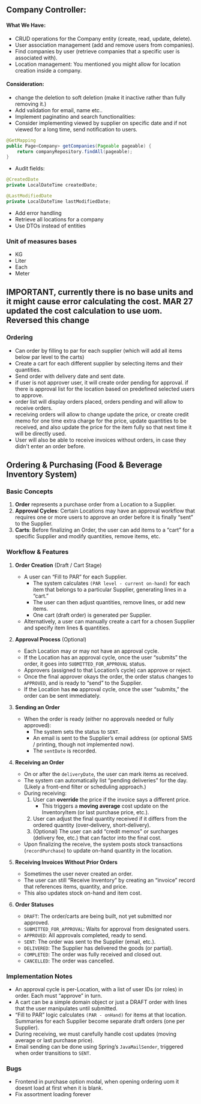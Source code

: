 
## Company Controller:
#### What We Have:
- CRUD operations for the Company entity (create, read, update, delete).
- User association management (add and remove users from companies).
- Find companies by user (retrieve companies that a specific user is associated with).
- Location management: You mentioned you might allow for location creation inside a company.

#### Consideration: 
- change the deletion to soft deletion (make it inactive rather than fully removing it.)
- Add validation for email, name etc..
- Implement paginatino and search functionalities:
- Consider implementing viewed by supplier on specific date and if not viewed for a long time, send notification to users.
```Java
@GetMapping
public Page<Company> getCompanies(Pageable pageable) {
    return companyRepository.findAll(pageable);
}
```
- Audit fields:
```Java
@CreatedDate
private LocalDateTime createdDate;

@LastModifiedDate
private LocalDateTime lastModifiedDate;
```
- Add error handling
- Retrieve all locations for a company
- Use DTOs instead of entities

### Unit of measures bases
- KG
- Liter
- Each
- Meter
## IMPORTANT, currently there is no base units and it might cause error calculating the cost. MAR 27 updated the cost calculation to use uom. Reversed this change


### Ordering
- Can order by filling to par for each supplier (which will add all items below par level to the carts)
- Create a cart for each different supplier by selecting items and their quantities.
- Send order with delivery date and sent date.
- if user is not approver user, it will create order pending for approval. if there is approval list for the location based on predefined selected users to approve.
- order list will display orders placed, orders pending and will allow to receive orders.
- receiving orders will allow to change update the price, or create credit memo for one time extra charge for the price, update quantities to be received, and also update the price for the item fully so that next time it will be directly used.
- User will also be able to receive invoices without orders, in case they didn't enter an order before.

## Ordering & Purchasing (Food & Beverage Inventory System)

### Basic Concepts
1. **Order** represents a purchase order from a Location to a Supplier.
2. **Approval Cycles**: Certain Locations may have an approval workflow that requires one or more users to approve an order before it is finally “sent” to the Supplier.
3. **Carts**: Before finalizing an Order, the user can add items to a “cart” for a specific Supplier and modify quantities, remove items, etc.

### Workflow & Features
1. **Order Creation** (Draft / Cart Stage)
    - A user can “Fill to PAR” for each Supplier.
        - The system calculates `(PAR level - current on-hand)` for each item that belongs to a particular Supplier, generating lines in a “cart.”
        - The user can then adjust quantities, remove lines, or add new items.
        - One cart (draft order) is generated per Supplier.
    - Alternatively, a user can manually create a cart for a chosen Supplier and specify item lines & quantities.

2. **Approval Process** (Optional)
    - Each Location may or may not have an approval cycle.
    - If the Location has an approval cycle, once the user “submits” the order, it goes into `SUBMITTED_FOR_APPROVAL` status.
    - Approvers (assigned to that Location’s cycle) can approve or reject.
    - Once the final approver okays the order, the order status changes to `APPROVED`, and is ready to “send” to the Supplier.
    - If the Location has **no** approval cycle, once the user “submits,” the order can be sent immediately.

3. **Sending an Order**
    - When the order is ready (either no approvals needed or fully approved):
        - The system sets the status to `SENT`.
        - An email is sent to the Supplier’s email address (or optional SMS / printing, though not implemented now).
        - The `sentDate` is recorded.

4. **Receiving an Order**
    - On or after the `deliveryDate`, the user can mark items as received.
    - The system can automatically list “pending deliveries” for the day. (Likely a front-end filter or scheduling approach.)
    - During receiving:
        1. User can **override** the price if the invoice says a different price.
            - This triggers a **moving average** cost update on the InventoryItem (or last purchase price, etc.).
        2. User can adjust the final quantity received if it differs from the ordered quantity (over‐delivery, short‐delivery).
        3. (Optional) The user can add “credit memos” or surcharges (delivery fee, etc.) that can factor into the final cost.
    - Upon finalizing the receive, the system posts stock transactions (`recordPurchase`) to update on-hand quantity in the location.

5. **Receiving Invoices Without Prior Orders**
    - Sometimes the user never created an order.
    - The user can still “Receive Inventory” by creating an “invoice” record that references items, quantity, and price.
    - This also updates stock on-hand and item cost.

6. **Order Statuses**
    - `DRAFT`: The order/carts are being built, not yet submitted nor approved.
    - `SUBMITTED_FOR_APPROVAL`: Waits for approval from designated users.
    - `APPROVED`: All approvals completed, ready to send.
    - `SENT`: The order was sent to the Supplier (email, etc.).
    - `DELIVERED`: The Supplier has delivered the goods (or partial).
    - `COMPLETED`: The order was fully received and closed out.
    - `CANCELLED`: The order was cancelled.

### Implementation Notes
- An approval cycle is per-Location, with a list of user IDs (or roles) in order. Each must “approve” in turn.
- A cart can be a simple domain object or just a DRAFT order with lines that the user manipulates until submitted.
- “Fill to PAR” logic calculates `(PAR - onHand)` for items at that location. Summaries for each Supplier become separate draft orders (one per Supplier).
- During receiving, we must carefully handle cost updates (moving average or last purchase price).
- Email sending can be done using Spring’s `JavaMailSender`, triggered when order transitions to `SENT`.

### Bugs

- Frontend in purchase option modal, when opening ordering uom it doesnt load at first when it is blank.
- Fix assortment loading forever